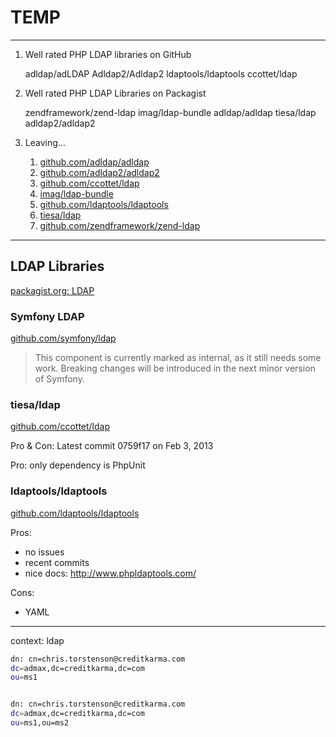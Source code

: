 # TEMP

---

1. Well rated PHP LDAP libraries on GitHub

    adldap/adLDAP
    Adldap2/Adldap2
    ldaptools/ldaptools
    ccottet/ldap

1. Well rated PHP LDAP Libraries on Packagist

    zendframework/zend-ldap
    imag/ldap-bundle
    adldap/adldap
    tiesa/ldap
    adldap2/adldap2

1. Leaving...

    1. [github.com/adldap/adldap](https://github.com/adldap/adldap)
    1. [github.com/adldap2/adldap2](https://github.com/adldap2/adldap2)
    1. [github.com/ccottet/ldap](https://github.com/ccottet/ldap)
    1. [imag/ldap-bundle](https://github.com/BorisMorel/LdapBundle)
    1. [github.com/ldaptools/ldaptools](https://github.com/ldaptools/ldaptools)
    1. [tiesa/ldap](https://github.com/ccottet/ldap)
    1. [github.com/zendframework/zend-ldap](https://github.com/zendframework/zend-ldap)

---

## LDAP Libraries

[packagist.org: LDAP](https://packagist.org/search/?q=ldap)

### Symfony LDAP

[github.com/symfony/ldap](https://github.com/symfony/ldap)

> This component is currently marked as internal, as it still needs some work. Breaking changes will be introduced in the next minor version of Symfony.

### tiesa/ldap

[github.com/ccottet/ldap](https://github.com/ccottet/ldap)

Pro & Con: Latest commit 0759f17  on Feb 3, 2013

Pro: only dependency is PhpUnit

### ldaptools/ldaptools

[github.com/ldaptools/ldaptools](https://github.com/ldaptools/ldaptools)

Pros:

* no issues
* recent commits
* nice docs: http://www.phpldaptools.com/

Cons:

* YAML


---


context: ldap

```sh
dn: cn=chris.torstenson@creditkarma.com
dc=admax,dc=creditkarma,dc=com
ou=ms1


dn: cn=chris.torstenson@creditkarma.com
dc=admax,dc=creditkarma,dc=com
ou=ms1,ou=ms2
```
